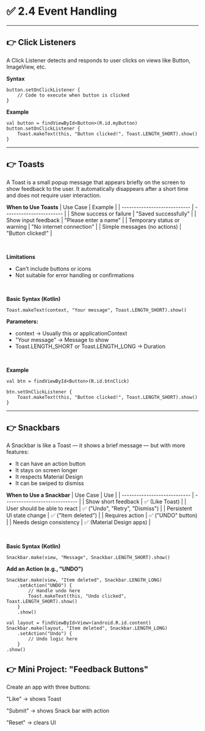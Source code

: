 # ✅ 2.4 Event Handling
---

## 👉 Click Listeners
A Click Listener detects and responds to user clicks on views like Button, ImageView, etc.

**Syntax**
```
button.setOnClickListener {
    // Code to execute when button is clicked
}
```
**Example**
```
val button = findViewById<Button>(R.id.myButton)
button.setOnClickListener {
    Toast.makeText(this, "Button clicked!", Toast.LENGTH_SHORT).show()
}
```

---

## 👉 Toasts

A Toast is a small popup message that appears briefly on the screen to show feedback to the user.
It automatically disappears after a short time and does not require user interaction.

**When to Use Toasts**
| Use Case                     | Example                  |
| ---------------------------- | ------------------------ |
| Show success or failure      | "Saved successfully"     |
| Show input feedback          | "Please enter a name"    |
| Temporary status or warning  | "No internet connection" |
| Simple messages (no actions) | "Button clicked!"        |

<br>

**Limitations**
- Can't include buttons or icons
- Not suitable for error handling or confirmations

<br>

**Basic Syntax (Kotlin)**
```
Toast.makeText(context, "Your message", Toast.LENGTH_SHORT).show()
```

**Parameters:**
- context → Usually this or applicationContext
- "Your message" → Message to show
- Toast.LENGTH_SHORT or Toast.LENGTH_LONG → Duration

<br>

**Example**
```
val btn = findViewById<Button>(R.id.btnClick)

btn.setOnClickListener {
    Toast.makeText(this, "Button clicked!", Toast.LENGTH_SHORT).show()
}
```

---

## 👉 Snackbars

A Snackbar is like a Toast — it shows a brief message — but with more features:
- It can have an action button
- It stays on screen longer
- It respects Material Design
- It can be swiped to dismiss

**When to Use a Snackbar**
| Use Case                     | Use                            |
| ---------------------------- | ------------------------------ |
| Show short feedback          | ✅ (Like Toast)                 |
| User should be able to react | ✅ ("Undo", "Retry", "Dismiss") |
| Persistent UI state change   | ✅ ("Item deleted")             |
| Requires action              | ✅ ("UNDO" button)              |
| Needs design consistency     | ✅ (Material Design apps)       |

<br>

**Basic Syntax (Kotlin)**
```
Snackbar.make(view, "Message", Snackbar.LENGTH_SHORT).show()
```

**Add an Action (e.g., "UNDO")**
```
Snackbar.make(view, "Item deleted", Snackbar.LENGTH_LONG)
    .setAction("UNDO") {
        // Handle undo here
        Toast.makeText(this, "Undo clicked", Toast.LENGTH_SHORT).show()
    }
    .show()
```

```
val layout = findViewById<View>(android.R.id.content)
Snackbar.make(layout, "Item deleted", Snackbar.LENGTH_LONG)
    .setAction("Undo") {
        // Undo logic here
    }
.show()
``` 

## 👉 Mini Project: "Feedback Buttons"

Create an app with three buttons:

"Like" → shows Toast

"Submit" → shows Snack bar with action

"Reset" → clears UI 